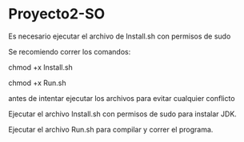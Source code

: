 # Proyecto2-SO

Es necesario ejecutar el archivo de Install.sh con permisos de sudo

Se recomiendo correr los comandos:

chmod +x Install.sh

chmod +x Run.sh

antes de intentar ejecutar los archivos para evitar cualquier conflicto

Ejecutar el archivo Install.sh con permisos de sudo para instalar JDK.

Ejecutar el archivo Run.sh para compilar y correr el programa.
